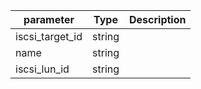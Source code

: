 | parameter | Type | Description |
| ----------- | ----------- |----------- |
| iscsi_target_id  |  string  |    |
| name  |  string  |    |
| iscsi_lun_id  |  string  |    |